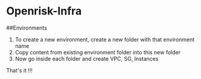 # Openrisk-Infra


##Environments

1. To create a new environment, create a new folder with that environment name
2. Copy content from existing environment folder into this new folder
3. Now go inside each folder and create VPC, SG, Instances

That's it !!!
